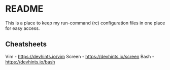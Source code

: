 # README

This is a place to keep my run-command (rc) configuration files in one place for easy access.

## Cheatsheets

Vim     - https://devhints.io/vim
Screen  - https://devhints.io/screen
Bash    - https://devhints.io/bash
